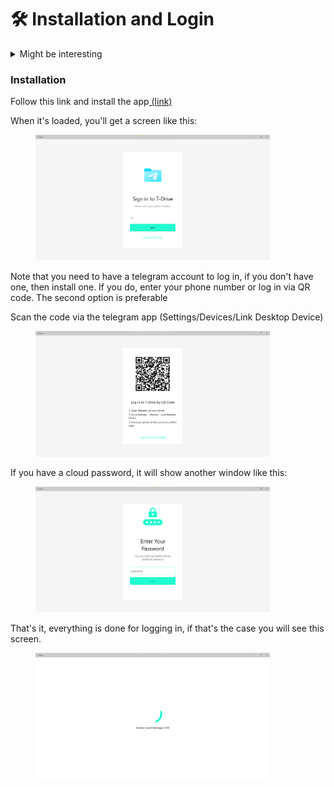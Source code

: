 # 🛠️ Installation and Login

<details>

<summary>Might be interesting</summary>

The app as of 27.07.2023 costs ~~20 euros~~ 10 euros (discount), earlier it was free with ads and donate

</details>

### Installation

Follow this link and install the app[ (link)](https://apps.microsoft.com/store/detail/tdrive/9MVD1PKDTXSN?hl=en-us\&gl=us\&ocid=pdpshare)

When it's loaded, you'll get a screen like this:

&#x20;

<figure><img src="../.gitbook/assets/image (28).png" alt="" width="375"><figcaption></figcaption></figure>

Note that you need to have a telegram account to log in, if you don't have one, then install one. If you do, enter your phone number or log in via QR code. The second option is preferable

Scan the code via the telegram app (Settings/Devices/Link Desktop Device)&#x20;

<figure><img src="../.gitbook/assets/image (10).png" alt="" width="375"><figcaption></figcaption></figure>

If you have a cloud password, it will show another window like this:

<figure><img src="../.gitbook/assets/image (17).png" alt="" width="375"><figcaption></figcaption></figure>

That's it, everything is done for logging in, if that's the case you will see this screen.

<figure><img src="../.gitbook/assets/image (16).png" alt="" width="375"><figcaption></figcaption></figure>
